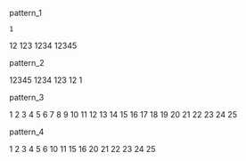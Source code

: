 pattern_1 

    1
   12
  123
 1234
12345

pattern_2

12345
 1234
  123
   12
    1

pattern_3

 1 2 3 4 5
 6 7 8 9 10
 11 12 13 14 15
 16 17 18 19 20
 21 22 23 24 25

pattern_4

 1 2 3 4 5
 6       10
 11      15
 16      20
 21 22 23 24 25

